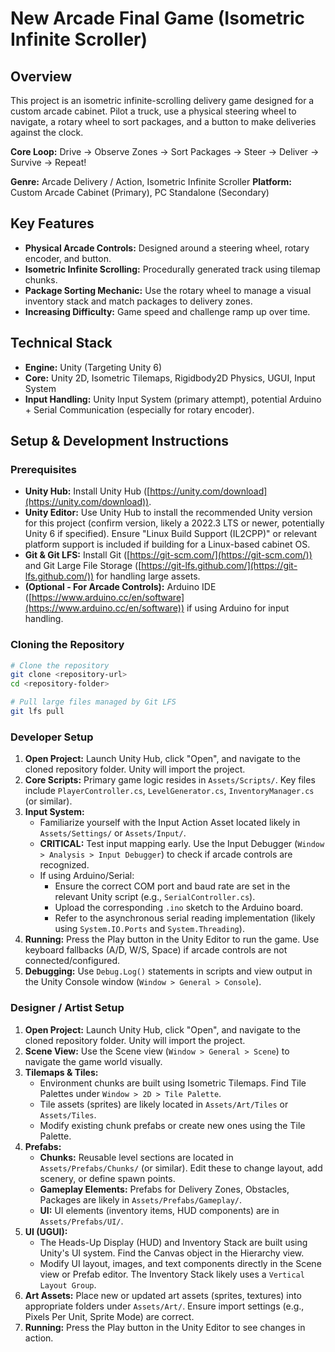 # New Arcade Final Game (Isometric Infinite Scroller)

## Overview

This project is an isometric infinite-scrolling delivery game designed for a custom arcade cabinet. Pilot a truck, use a physical steering wheel to navigate, a rotary wheel to sort packages, and a button to make deliveries against the clock.

**Core Loop:** Drive -> Observe Zones -> Sort Packages -> Steer -> Deliver -> Survive -> Repeat!

**Genre:** Arcade Delivery / Action, Isometric Infinite Scroller
**Platform:** Custom Arcade Cabinet (Primary), PC Standalone (Secondary)

## Key Features

*   **Physical Arcade Controls:** Designed around a steering wheel, rotary encoder, and button.
*   **Isometric Infinite Scrolling:** Procedurally generated track using tilemap chunks.
*   **Package Sorting Mechanic:** Use the rotary wheel to manage a visual inventory stack and match packages to delivery zones.
*   **Increasing Difficulty:** Game speed and challenge ramp up over time.

## Technical Stack

*   **Engine:** Unity (Targeting Unity 6)
*   **Core:** Unity 2D, Isometric Tilemaps, Rigidbody2D Physics, UGUI, Input System
*   **Input Handling:** Unity Input System (primary attempt), potential Arduino + Serial Communication (especially for rotary encoder).

## Setup & Development Instructions

### Prerequisites

*   **Unity Hub:** Install Unity Hub ([https://unity.com/download](https://unity.com/download)).
*   **Unity Editor:** Use Unity Hub to install the recommended Unity version for this project (confirm version, likely a 2022.3 LTS or newer, potentially Unity 6 if specified). Ensure "Linux Build Support (IL2CPP)" or relevant platform support is included if building for a Linux-based cabinet OS.
*   **Git & Git LFS:** Install Git ([https://git-scm.com/](https://git-scm.com/)) and Git Large File Storage ([https://git-lfs.github.com/](https://git-lfs.github.com/)) for handling large assets.
*   **(Optional - For Arcade Controls):** Arduino IDE ([https://www.arduino.cc/en/software](https://www.arduino.cc/en/software)) if using Arduino for input handling.

### Cloning the Repository

```bash
# Clone the repository
git clone <repository-url>
cd <repository-folder>

# Pull large files managed by Git LFS
git lfs pull
```

### Developer Setup

1.  **Open Project:** Launch Unity Hub, click "Open", and navigate to the cloned repository folder. Unity will import the project.
2.  **Core Scripts:** Primary game logic resides in `Assets/Scripts/`. Key files include `PlayerController.cs`, `LevelGenerator.cs`, `InventoryManager.cs` (or similar).
3.  **Input System:**
    *   Familiarize yourself with the Input Action Asset located likely in `Assets/Settings/` or `Assets/Input/`.
    *   **CRITICAL:** Test input mapping early. Use the Input Debugger (`Window > Analysis > Input Debugger`) to check if arcade controls are recognized.
    *   If using Arduino/Serial:
        *   Ensure the correct COM port and baud rate are set in the relevant Unity script (e.g., `SerialController.cs`).
        *   Upload the corresponding `.ino` sketch to the Arduino board.
        *   Refer to the asynchronous serial reading implementation (likely using `System.IO.Ports` and `System.Threading`).
4.  **Running:** Press the Play button in the Unity Editor to run the game. Use keyboard fallbacks (A/D, W/S, Space) if arcade controls are not connected/configured.
5.  **Debugging:** Use `Debug.Log()` statements in scripts and view output in the Unity Console window (`Window > General > Console`).

### Designer / Artist Setup

1.  **Open Project:** Launch Unity Hub, click "Open", and navigate to the cloned repository folder. Unity will import the project.
2.  **Scene View:** Use the Scene view (`Window > General > Scene`) to navigate the game world visually.
3.  **Tilemaps & Tiles:**
    *   Environment chunks are built using Isometric Tilemaps. Find Tile Palettes under `Window > 2D > Tile Palette`.
    *   Tile assets (sprites) are likely located in `Assets/Art/Tiles` or `Assets/Tiles`.
    *   Modify existing chunk prefabs or create new ones using the Tile Palette.
4.  **Prefabs:**
    *   **Chunks:** Reusable level sections are located in `Assets/Prefabs/Chunks/` (or similar). Edit these to change layout, add scenery, or define spawn points.
    *   **Gameplay Elements:** Prefabs for Delivery Zones, Obstacles, Packages are likely in `Assets/Prefabs/Gameplay/`.
    *   **UI:** UI elements (inventory items, HUD components) are in `Assets/Prefabs/UI/`.
5.  **UI (UGUI):**
    *   The Heads-Up Display (HUD) and Inventory Stack are built using Unity's UI system. Find the Canvas object in the Hierarchy view.
    *   Modify UI layout, images, and text components directly in the Scene view or Prefab editor. The Inventory Stack likely uses a `Vertical Layout Group`.
6.  **Art Assets:** Place new or updated art assets (sprites, textures) into appropriate folders under `Assets/Art/`. Ensure import settings (e.g., Pixels Per Unit, Sprite Mode) are correct.
7.  **Running:** Press the Play button in the Unity Editor to see changes in action.
